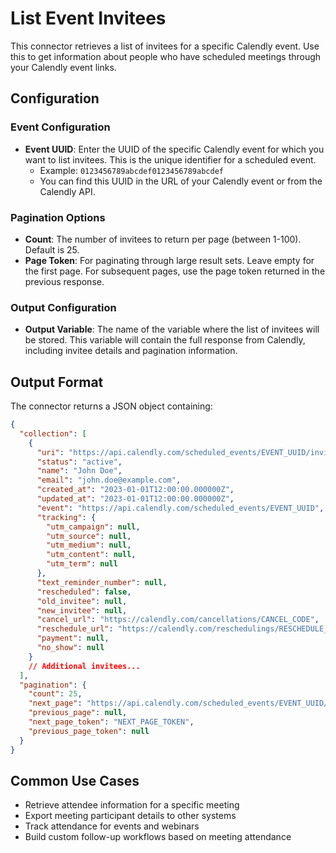 # List Event Invitees

This connector retrieves a list of invitees for a specific Calendly event. Use this to get information about people who have scheduled meetings through your Calendly event links.

## Configuration

### Event Configuration

- **Event UUID**: Enter the UUID of the specific Calendly event for which you want to list invitees. This is the unique identifier for a scheduled event.
  - Example: `0123456789abcdef0123456789abcdef`
  - You can find this UUID in the URL of your Calendly event or from the Calendly API.

### Pagination Options

- **Count**: The number of invitees to return per page (between 1-100). Default is 25.
- **Page Token**: For paginating through large result sets. Leave empty for the first page. For subsequent pages, use the page token returned in the previous response.

### Output Configuration

- **Output Variable**: The name of the variable where the list of invitees will be stored. This variable will contain the full response from Calendly, including invitee details and pagination information.

## Output Format

The connector returns a JSON object containing:

```json
{
  "collection": [
    {
      "uri": "https://api.calendly.com/scheduled_events/EVENT_UUID/invitees/INVITEE_UUID",
      "status": "active",
      "name": "John Doe",
      "email": "john.doe@example.com",
      "created_at": "2023-01-01T12:00:00.000000Z",
      "updated_at": "2023-01-01T12:00:00.000000Z",
      "event": "https://api.calendly.com/scheduled_events/EVENT_UUID",
      "tracking": {
        "utm_campaign": null,
        "utm_source": null,
        "utm_medium": null,
        "utm_content": null,
        "utm_term": null
      },
      "text_reminder_number": null,
      "rescheduled": false,
      "old_invitee": null,
      "new_invitee": null,
      "cancel_url": "https://calendly.com/cancellations/CANCEL_CODE",
      "reschedule_url": "https://calendly.com/reschedulings/RESCHEDULE_CODE",
      "payment": null,
      "no_show": null
    }
    // Additional invitees...
  ],
  "pagination": {
    "count": 25,
    "next_page": "https://api.calendly.com/scheduled_events/EVENT_UUID/invitees?count=25&page_token=NEXT_PAGE_TOKEN",
    "previous_page": null,
    "next_page_token": "NEXT_PAGE_TOKEN",
    "previous_page_token": null
  }
}
```

## Common Use Cases

- Retrieve attendee information for a specific meeting
- Export meeting participant details to other systems
- Track attendance for events and webinars
- Build custom follow-up workflows based on meeting attendance